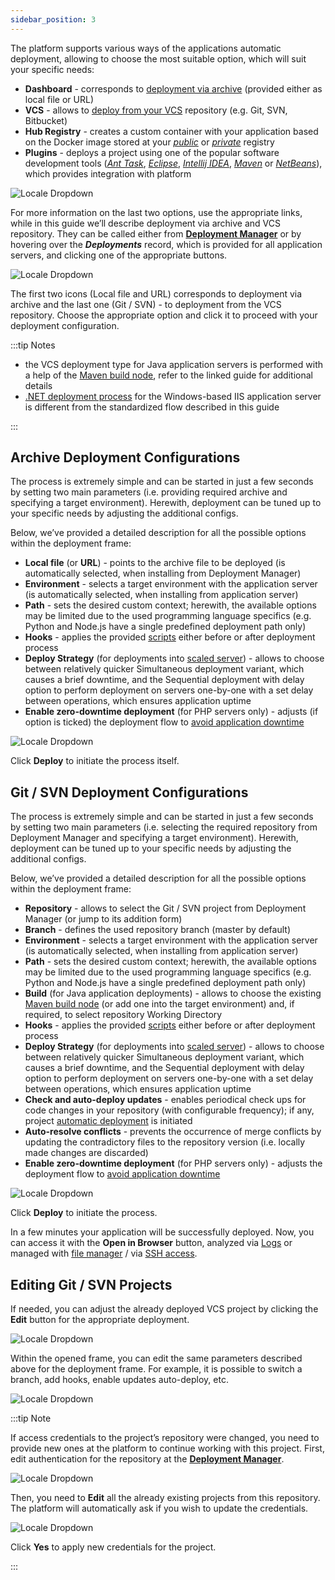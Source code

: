 ```yaml
---
sidebar_position: 3
---
```


The platform supports various ways of the applications automatic deployment, allowing to choose the most suitable option, which will suit your specific needs:

- **Dashboard** - corresponds to [deployment via archive](https://cloudmydc.com/) (provided either as local file or URL)
- **VCS** - allows to [deploy from your VCS](https://cloudmydc.com/) repository (e.g. Git, SVN, Bitbucket)
- **Hub Registry** - creates a custom container with your application based on the Docker image stored at your _[public](https://cloudmydc.com/)_ or _[private](https://cloudmydc.com/)_ registry
- **Plugins** - deploys a project using one of the popular software development tools (_[Ant Task](https://cloudmydc.com/)_, _[Eclipse](https://cloudmydc.com/)_, _[Intellij IDEA](https://cloudmydc.com/)_, _[Maven](/docs/Java/Build%20Node/Java%20VCS%20Deployment%20with%20Maven)_ or _[NetBeans](https://cloudmydc.com/)_), which provides integration with platform

<div style={{
    display:'flex',
    justifyContent: 'center',
    margin: '0 0 1rem 0'
}}>

![Locale Dropdown](./img/DeploymentGuide/01-deployment-options-illustration.png)

</div>

For more information on the last two options, use the appropriate links, while in this guide we’ll describe deployment via archive and VCS repository. They can be called either from **[Deployment Manager](https://cloudmydc.com/)** or by hovering over the **_Deployments_** record, which is provided for all application servers, and clicking one of the appropriate buttons.

<div style={{
    display:'flex',
    justifyContent: 'center',
    margin: '0 0 1rem 0'
}}>

![Locale Dropdown](./img/DeploymentGuide/02-application-server-deployments.png)

</div>

The first two icons (Local file and URL) corresponds to deployment via archive and the last one (Git / SVN) - to deployment from the VCS repository. Choose the appropriate option and click it to proceed with your deployment configuration.

:::tip Notes

- the VCS deployment type for Java application servers is performed with a help of the [Maven build node](https://cloudmydc.com/), refer to the linked guide for additional details
- [.NET deployment process](https://cloudmydc.com/) for the Windows-based IIS application server is different from the standardized flow described in this guide

:::

## Archive Deployment Configurations

The process is extremely simple and can be started in just a few seconds by setting two main parameters (i.e. providing required archive and specifying a target environment). Herewith, deployment can be tuned up to your specific needs by adjusting the additional configs.

Below, we’ve provided a detailed description for all the possible options within the deployment frame:

- **Local file** (or **URL**) - points to the archive file to be deployed (is automatically selected, when installing from Deployment Manager)
- **Environment** - selects a target environment with the application server (is automatically selected, when installing from application server)
- **Path** - sets the desired custom context; herewith, the available options may be limited due to the used programming language specifics (e.g. Python and Node.js have a single predefined deployment path only)
- **Hooks** - applies the provided [scripts](https://cloudmydc.com/) either before or after deployment process
- **Deploy Strategy** (for deployments into [scaled server](https://cloudmydc.com/)) - allows to choose between relatively quicker Simultaneous deployment variant, which causes a brief downtime, and the Sequential deployment with delay option to perform deployment on servers one-by-one with a set delay between operations, which ensures application uptime
- **Enable zero-downtime deployment** (for PHP servers only) - adjusts (if option is ticked) the deployment flow to [avoid application downtime](https://cloudmydc.com/)

<div style={{
    display:'flex',
    justifyContent: 'center',
    margin: '0 0 1rem 0'
}}>

![Locale Dropdown](./img/DeploymentGuide/03-archive-deployment-configurations.png)

</div>

Click **Deploy** to initiate the process itself.

## Git / SVN Deployment Configurations

The process is extremely simple and can be started in just a few seconds by setting two main parameters (i.e. selecting the required repository from Deployment Manager and specifying a target environment). Herewith, deployment can be tuned up to your specific needs by adjusting the additional configs.

Below, we’ve provided a detailed description for all the possible options within the deployment frame:

- **Repository** - allows to select the Git / SVN project from Deployment Manager (or jump to its addition form)
- **Branch** - defines the used repository branch (master by default)
- **Environment** - selects a target environment with the application server (is automatically selected, when installing from application server)
- **Path** - sets the desired custom context; herewith, the available options may be limited due to the used programming language specifics (e.g. Python and Node.js have a single predefined deployment path only)
- **Build** (for Java application deployments) - allows to choose the existing [Maven build node](https://cloudmydc.com/) (or add one into the target environment) and, if required, to select repository Working Directory
- **Hooks** - applies the provided [scripts](https://cloudmydc.com/) either before or after deployment process
- **Deploy Strategy** (for deployments into [scaled server](https://cloudmydc.com/)) - allows to choose between relatively quicker Simultaneous deployment variant, which causes a brief downtime, and the Sequential deployment with delay option to perform deployment on servers one-by-one with a set delay between operations, which ensures application uptime
- **Check and auto-deploy updates** - enables periodical check ups for code changes in your repository (with configurable frequency); if any, project [automatic deployment](https://cloudmydc.com/) is initiated
- **Auto-resolve conflicts** - prevents the occurrence of merge conflicts by updating the contradictory files to the repository version (i.e. locally made changes are discarded)
- **Enable zero-downtime deployment** (for PHP servers only) - adjusts the deployment flow to [avoid application downtime](https://cloudmydc.com/)

<div style={{
    display:'flex',
    justifyContent: 'center',
    margin: '0 0 1rem 0'
}}>

![Locale Dropdown](./img/DeploymentGuide/04-vcs-deployment-configurations.png)

</div>

Click **Deploy** to initiate the process.

In a few minutes your application will be successfully deployed. Now, you can access it with the **Open in Browser** button, analyzed via [Logs](https://cloudmydc.com/) or managed with [file manager](/docs/ApplicationSetting/Configuration%20File%20Manager) / via [SSH access](https://cloudmydc.com/).

## Editing Git / SVN Projects

If needed, you can adjust the already deployed VCS project by clicking the **Edit** button for the appropriate deployment.

<div style={{
    display:'flex',
    justifyContent: 'center',
    margin: '0 0 1rem 0'
}}>

![Locale Dropdown](./img/DeploymentGuide/05-edit-vcs-project.png)

</div>

Within the opened frame, you can edit the same parameters described above for the deployment frame. For example, it is possible to switch a branch, add hooks, enable updates auto-deploy, etc.

<div style={{
    display:'flex',
    justifyContent: 'center',
    margin: '0 0 1rem 0'
}}>

![Locale Dropdown](./img/DeploymentGuide/06-edit-project-dialog.png)

</div>

:::tip Note

If access credentials to the project’s repository were changed, you need to provide new ones at the platform to continue working with this project. First, edit authentication for the repository at the **[Deployment Manager](https://cloudmydc.com/)**.

<div style={{
    display:'flex',
    justifyContent: 'center',
    margin: '0 0 1rem 0'
}}>

![Locale Dropdown](./img/DeploymentGuide/07-edit-repository-credentials.png)

</div>

Then, you need to **Edit** all the already existing projects from this repository. The platform will automatically ask if you wish to update the credentials.

<div style={{
    display:'flex',
    justifyContent: 'center',
    margin: '0 0 1rem 0'
}}>

![Locale Dropdown](./img/DeploymentGuide/08-update-project-authentication-data.png)

</div>

Click **Yes** to apply new credentials for the project.

:::
